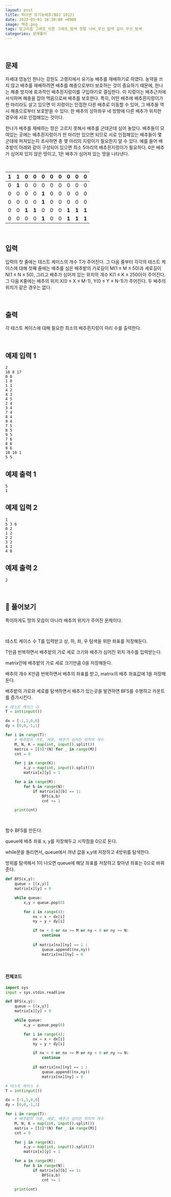 ```yaml
---
layout: post
title: 파이썬 유기농배추(BOJ 1012)
date: 2023-05-01 16:30:00 +0900
image: 백준.png
tags: 알고리즘 그래프_이론 그래프_탐색 정렬 너비_우선_탐색 깊이_우선_탐색
categories: 문제풀이
---
```


<br>

## 문제

차세대 영농인 한나는 강원도 고랭지에서 유기농 배추를 재배하기로 하였다. 농약을 쓰지 않고 배추를 재배하려면 배추를 해충으로부터 보호하는 것이 중요하기 때문에, 한나는 해충 방지에 효과적인 배추흰지렁이를 구입하기로 결심한다. 이 지렁이는 배추근처에 서식하며 해충을 잡아 먹음으로써 배추를 보호한다. 특히, 어떤 배추에 배추흰지렁이가 한 마리라도 살고 있으면 이 지렁이는 인접한 다른 배추로 이동할 수 있어, 그 배추들 역시 해충으로부터 보호받을 수 있다. 한 배추의 상하좌우 네 방향에 다른 배추가 위치한 경우에 서로 인접해있는 것이다.

한나가 배추를 재배하는 땅은 고르지 못해서 배추를 군데군데 심어 놓았다. 배추들이 모여있는 곳에는 배추흰지렁이가 한 마리만 있으면 되므로 서로 인접해있는 배추들이 몇 군데에 퍼져있는지 조사하면 총 몇 마리의 지렁이가 필요한지 알 수 있다. 예를 들어 배추밭이 아래와 같이 구성되어 있으면 최소 5마리의 배추흰지렁이가 필요하다. 0은 배추가 심어져 있지 않은 땅이고, 1은 배추가 심어져 있는 땅을 나타낸다.

<br>

| **1** | **1** | 0     | 0     | 0     | 0    | 0    | 0     | 0     | 0     |
| ----- | ----- | ----- | ----- | ----- | ---- | ---- | ----- | ----- | ----- |
| 0     | **1** | 0     | 0     | 0     | 0    | 0    | 0     | 0     | 0     |
| 0     | 0     | 0     | 0     | **1** | 0    | 0    | 0     | 0     | 0     |
| 0     | 0     | 0     | 0     | **1** | 0    | 0    | 0     | 0     | 0     |
| 0     | 0     | **1** | **1** | 0     | 0    | 0    | **1** | **1** | **1** |
| 0     | 0     | 0     | 0     | **1** | 0    | 0    | **1** | **1** | **1** |

<br>

## 입력

입력의 첫 줄에는 테스트 케이스의 개수 T가 주어진다. 그 다음 줄부터 각각의 테스트 케이스에 대해 첫째 줄에는 배추를 심은 배추밭의 가로길이 M(1 ≤ M ≤ 50)과 세로길이 N(1 ≤ N ≤ 50), 그리고 배추가 심어져 있는 위치의 개수 K(1 ≤ K ≤ 2500)이 주어진다. 그 다음 K줄에는 배추의 위치 X(0 ≤ X ≤ M-1), Y(0 ≤ Y ≤ N-1)가 주어진다. 두 배추의 위치가 같은 경우는 없다.

<br>

## 출력

각 테스트 케이스에 대해 필요한 최소의 배추흰지렁이 마리 수를 출력한다.

<br>

## 예제 입력 1

```
2
10 8 17
0 0
1 0
1 1
4 2
4 3
4 5
2 4
3 4
7 4
8 4
9 4
7 5
8 5
9 5
7 6
8 6
9 6
10 10 1
5 5
```

## 예제 출력 1 

```
5
1
```

## 예제 입력 2

```
1
5 3 6
0 2
1 2
2 2
3 2
4 2
4 0
```

## 예제 출력 2

```
2
```

<br>

## 📝 풀어보기 

특이하게도 땅의 모습이 아니라 배추의 위치가 주어진 문제이다.

<br>

테스트 케이스 수 T를 입력받고 상, 하, 좌, 우 탐색을 위한 좌표를 저장해둔다.

T만큼 반복하면서 배추밭의 가로 세로 크기와 배추가 심어진 위치 개수를 입력받는다.

matrix안에 배추밭의 가로 세로 크기만큼 0을 저장해둔다.

배추의 개수 K만큼 반복하면서 배추의 좌표를 받고, matrix의 배추 좌표값에 1을 저장해둔다.

배추밭의 가로와 세로를 탐색하면서 배추가 있는곳을 발견하면 BFS를 수행하고 카운트를 증가시킨다.

``` python
# 테스트 케이스 수
T = int(input()) 

dx = [-1,1,0,0]
dy = [0,0,-1,1]

for i in range(T):
    # 배추밭의 가로, 세로, 배추가 심어진 위치의 개수
    M, N, K = map(int, input().split())
    matrix = [[0]*(N) for _ in range(M)]
    cnt = 0

    for j in range(K):
        x,y = map(int, input().split())
        matrix[x][y] = 1

    for a in range(M):
        for b in range(N):
            if matrix[a][b] == 1:
                BFS(a,b)
                cnt += 1

    print(cnt)
```

<br>

함수 BFS를 만든다.

queue에 배추 좌표 x, y를 저장해두고 시작점을 0으로 둔다.

while문을 돌리면서, queue에서 꺼낸 값을 x,y에 저장하고 4방위를 탐색한다.

방위를 탐색해서 1이 나오면 queue에 해당 좌표를 저장하고 찾아낸 좌표는 0으로 바꿔준다.

```python
def BFS(x,y):           
    queue = [(x,y)]
    matrix[x][y] = 0 

    while queue:
        x,y = queue.pop(0)

        for i in range(4):
            nx = x + dx[i]
            ny = y + dy[i]

            if nx < 0 or nx >= M or ny < 0 or ny >= N:
                continue
            
            if matrix[nx][ny] == 1 :
                queue.append((nx,ny))
                matrix[nx][ny] = 0
```

<br>

#### 전체코드

``` python
import sys
input = sys.stdin.readline

def BFS(x,y):           
    queue = [(x,y)]
    matrix[x][y] = 0 

    while queue:
        x,y = queue.pop(0)

        for i in range(4):
            nx = x + dx[i]
            ny = y + dy[i]

            if nx < 0 or nx >= M or ny < 0 or ny >= N:
                continue
            
            if matrix[nx][ny] == 1 :
                queue.append((nx,ny))
                matrix[nx][ny] = 0

# 테스트 케이스 수
T = int(input()) 

dx = [-1,1,0,0]
dy = [0,0,-1,1]

for i in range(T):
    # 배추밭의 가로, 세로, 배추가 심어진 위치의 개수
    M, N, K = map(int, input().split())
    matrix = [[0]*(N) for _ in range(M)]
    cnt = 0

    for j in range(K):
        x,y = map(int, input().split())
        matrix[x][y] = 1

    for a in range(M):
        for b in range(N):
            if matrix[a][b] == 1:
                BFS(a,b)
                cnt += 1

    print(cnt)
```

